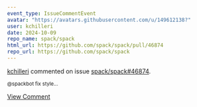 ```yaml
---
event_type: IssueCommentEvent
avatar: "https://avatars.githubusercontent.com/u/149612138?"
user: kchilleri
date: 2024-10-09
repo_name: spack/spack
html_url: https://github.com/spack/spack/pull/46874
repo_url: https://github.com/spack/spack
---
```


<a href='https://github.com/kchilleri' target='_blank'>kchilleri</a> commented on issue <a href='https://github.com/spack/spack/pull/46874' target='_blank'>spack/spack#46874</a>.

<small>@spackbot fix style...</small>

<a href='https://github.com/spack/spack/pull/46874' target='_blank'>View Comment</a>